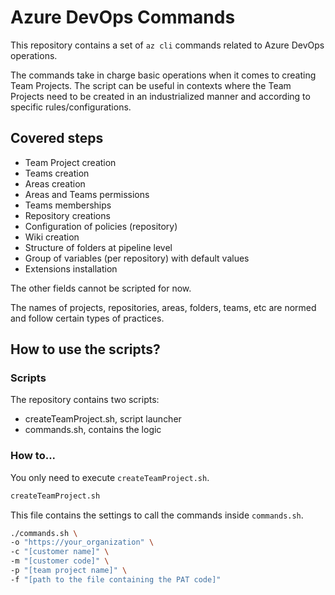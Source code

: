 # Azure DevOps Commands
This repository contains a set of `az cli` commands related to Azure DevOps operations.

The commands take in charge basic operations when it comes to creating Team Projects.
The script can be useful in contexts where the Team Projects need to be created in an industrialized manner and according to specific rules/configurations.

## Covered steps
 - Team Project creation
 - Teams creation
 - Areas creation
 - Areas and Teams permissions
 - Teams memberships
 - Repository creations
 - Configuration of policies (repository)
 - Wiki creation
 - Structure of folders at pipeline level
 - Group of variables (per repository) with default values
 - Extensions installation

The other fields cannot be scripted for now.

The names of projects, repositories, areas, folders, teams, etc are normed and follow certain types of practices.

## How to use the scripts?
### Scripts
The repository contains two scripts:
 - createTeamProject.sh, script launcher
 - commands.sh, contains the logic

### How to...
You only need to execute `createTeamProject.sh`.

```bash
createTeamProject.sh
```

This file contains the settings to call the commands inside `commands.sh`.

```bash
./commands.sh \
-o "https://your_organization" \
-c "[customer name]" \
-m "[customer code]" \
-p "[team project name]" \
-f "[path to the file containing the PAT code]"
```